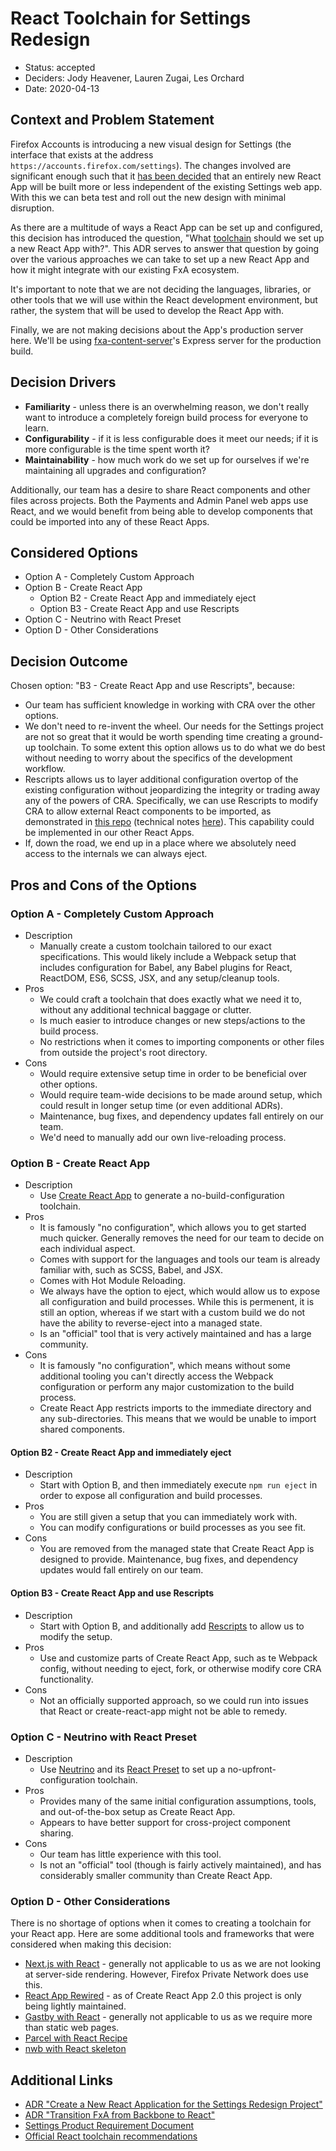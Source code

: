 # React Toolchain for Settings Redesign

- Status: accepted
- Deciders: Jody Heavener, Lauren Zugai, Les Orchard
- Date: 2020-04-13

## Context and Problem Statement

Firefox Accounts is introducing a new visual design for Settings (the interface that exists at the address `https://accounts.firefox.com/settings`). The changes involved are significant enough such that it [has been decided](https://github.com/mozilla/fxa/blob/master/docs/adr/0011-create-new-react-app-for-settings-redesign.md) that an entirely new React App will be built more or less independent of the existing Settings web app. With this we can beta test and roll out the new design with minimal disruption.

As there are a multitude of ways a React App can be set up and configured, this decision has introduced the question, "What [toolchain](https://en.wikipedia.org/wiki/Toolchain) should we set up a new React App with?". This ADR serves to answer that question by going over the various approaches we can take to set up a new React App and how it might integrate with our existing FxA ecosystem.

It's important to note that we are not deciding the languages, libraries, or other tools that we will use within the React development environment, but rather, the system that will be used to develop the React App with.

Finally, we are not making decisions about the App's production server here. We'll be using [fxa-content-server](https://github.com/mozilla/fxa/tree/master/packages/fxa-content-server/server)'s Express server for the production build.

## Decision Drivers

- **Familiarity** - unless there is an overwhelming reason, we don't really want to introduce a completely foreign build process for everyone to learn.
- **Configurability** - if it is less configurable does it meet our needs; if it is more configurable is the time spent worth it?
- **Maintainability** - how much work do we set up for ourselves if we're maintaining all upgrades and configuration?

Additionally, our team has a desire to share React components and other files across projects. Both the Payments and Admin Panel web apps use React, and we would benefit from being able to develop components that could be imported into any of these React Apps.

## Considered Options

- Option A - Completely Custom Approach
- Option B - Create React App
  - Option B2 - Create React App and immediately eject
  - Option B3 - Create React App and use Rescripts
- Option C - Neutrino with React Preset
- Option D - Other Considerations

## Decision Outcome

Chosen option: "B3 - Create React App and use Rescripts", because:

- Our team has sufficient knowledge in working with CRA over the other options.
- We don't need to re-invent the wheel. Our needs for the Settings project are not so great that it would be worth spending time creating a ground-up toolchain. To some extent this option allows us to do what we do best without needing to worry about the specifics of the development workflow.
- Rescripts allows us to layer additional configuration overtop of the existing configuration without jeopardizing the integrity or trading away any of the powers of CRA. Specifically, we can use Rescripts to modify CRA to allow external React components to be imported, as demonstrated in [this repo](https://github.com/jodyheavener/rescripts-react-app) (technical notes [here](https://github.com/jodyheavener/rescripts-react-app/blob/master/.rescriptsrc.js)). This capability could be implemented in our other React Apps.
- If, down the road, we end up in a place where we absolutely need access to the internals we can always eject.

## Pros and Cons of the Options

### Option A - Completely Custom Approach

- Description
  - Manually create a custom toolchain tailored to our exact specifications. This would likely include a Webpack setup that includes configuration for Babel, any Babel plugins for React, ReactDOM, ES6, SCSS, JSX, and any setup/cleanup tools.
- Pros
  - We could craft a toolchain that does exactly what we need it to, without any additional technical baggage or clutter.
  - Is much easier to introduce changes or new steps/actions to the build process.
  - No restrictions when it comes to importing components or other files from outside the project's root directory.
- Cons
  - Would require extensive setup time in order to be beneficial over other options.
  - Would require team-wide decisions to be made around setup, which could result in longer setup time (or even additional ADRs).
  - Maintenance, bug fixes, and dependency updates fall entirely on our team.
  - We'd need to manually add our own live-reloading process.

### Option B - Create React App

- Description
  - Use [Create React App](https://github.com/facebook/create-react-app) to generate a no-build-configuration toolchain.
- Pros
  - It is famously "no configuration", which allows you to get started much quicker. Generally removes the need for our team to decide on each individual aspect.
  - Comes with support for the languages and tools our team is already familiar with, such as SCSS, Babel, and JSX.
  - Comes with Hot Module Reloading.
  - We always have the option to eject, which would allow us to expose all configuration and build processes. While this is permenent, it is still an option, whereas if we start with a custom build we do not have the ability to reverse-eject into a managed state.
  - Is an "official" tool that is very actively maintained and has a large community.
- Cons
  - It is famously "no configuration", which means without some additional tooling you can't directly access the Webpack configuration or perform any major customization to the build process.
  - Create React App restricts imports to the immediate directory and any sub-directories. This means that we would be unable to import shared components.

#### Option B2 - Create React App and immediately eject

- Description
  - Start with Option B, and then immediately execute `npm run eject` in order to expose all configuration and build processes.
- Pros
  - You are still given a setup that you can immediately work with.
  - You can modify configurations or build processes as you see fit.
- Cons
  - You are removed from the managed state that Create React App is designed to provide. Maintenance, bug fixes, and dependency updates would fall entirely on our team.

#### Option B3 - Create React App and use Rescripts

- Description
  - Start with Option B, and additionally add [Rescripts](https://github.com/harrysolovay/rescripts) to allow us to modify the setup.
- Pros
  - Use and customize parts of Create React App, such as te Webpack config, without needing to eject, fork, or otherwise modify core CRA functionality.
- Cons
  - Not an officially supported approach, so we could run into issues that React or create-react-app might not be able to remedy.

### Option C - Neutrino with React Preset

- Description
  - Use [Neutrino](https://neutrinojs.org/) and its [React Preset](https://neutrinojs.org/packages/react/) to set up a no-upfront-configuration toolchain.
- Pros
  - Provides many of the same initial configuration assumptions, tools, and out-of-the-box setup as Create React App.
  - Appears to have better support for cross-project component sharing.
- Cons
  - Our team has little experience with this tool.
  - Is not an "official" tool (though is fairly actively maintained), and has considerably smaller community than Create React App.

### Option D - Other Considerations

There is no shortage of options when it comes to creating a toolchain for your React app. Here are some additional tools and frameworks that were considered when making this decision:

- [Next.js with React](https://nextjs.org/) - generally not applicable to us as we are not looking at server-side rendering. However, Firefox Private Network does use this.
- [React App Rewired](https://github.com/timarney/react-app-rewired) - as of Create React App 2.0 this project is only being lightly maintained.
- [Gastby with React](https://www.gatsbyjs.org/) - generally not applicable to us as we require more than static web pages.
- [Parcel with React Recipe](https://parceljs.org/)
- [nwb with React skeleton](https://github.com/insin/nwb)

## Additional Links

- [ADR "Create a New React Application for the Settings Redesign Project"](https://github.com/mozilla/fxa/blob/master/docs/adr/0011-create-new-react-app-for-settings-redesign.md)
- [ADR "Transition FxA from Backbone to React"](https://github.com/mozilla/fxa/blob/master/docs/adr/0010-transition-fxa-from-backbone-to-react.md)
- [Settings Product Requirement Document](https://docs.google.com/document/d/18zu7JCYIsUp8tUMJqb2uErNlzL9f6CQvefLy9HFZ4UY/edit?pli=1)
- [Official React toolchain recommendations](https://reactjs.org/docs/create-a-new-react-app.html)
